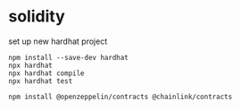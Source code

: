 # solidity

set up new hardhat project

```npm init -y
npm install --save-dev hardhat
npx hardhat
npx hardhat compile
npx hardhat test

npm install @openzeppelin/contracts @chainlink/contracts
```
